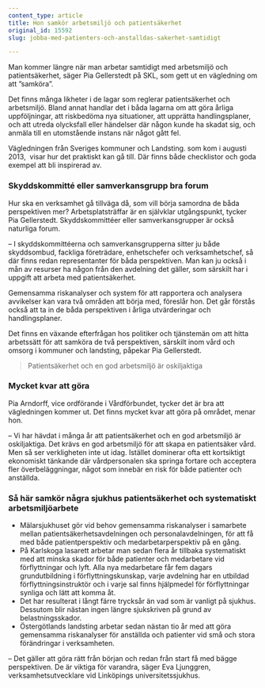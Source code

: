 ```yaml
---
content_type: article
title: Hon samkör arbetsmiljö och patientsäkerhet
original_id: 15592
slug: jobba-med-patienters-och-anstalldas-sakerhet-samtidigt

---
```


Man kommer längre när man arbetar samtidigt med arbetsmiljö och patientsäkerhet, säger Pia Gellerstedt på SKL, som gett ut en vägledning om att ”samköra”.

Det finns många likheter i de lagar som reglerar patientsäkerhet och arbetsmiljö. Bland annat handlar det i båda lagarna om att göra årliga uppföljningar, att riskbedöma nya situationer, att upprätta handlingsplaner, och att utreda olycksfall eller händelser där någon kunde ha skadat sig, och anmäla till en utomstående instans när något gått fel.

Vägledningen från Sveriges kommuner och Landsting. som kom i augusti 2013,  visar hur det praktiskt kan gå till. Där finns både checklistor och goda exempel att bli inspirerad av.

### Skyddskommitté eller samverkansgrupp bra forum

Hur ska en verksamhet gå tillväga då, som vill börja samordna de båda perspektiven mer? Arbetsplatsträffar är en självklar utgångspunkt, tycker Pia Gellerstedt. Skyddskommittéer eller samverkansgrupper är också naturliga forum.

– I skyddskommittéerna och samverkansgrupperna sitter ju både skyddsombud, fackliga företrädare, enhetschefer och verksamhetschef, så där finns redan representanter för båda perspektiven. Man kan ju också i mån av resurser ha någon från den avdelning det gäller, som särskilt har i uppgift att arbeta med patientsäkerhet.

Gemensamma riskanalyser och system för att rapportera och analysera avvikelser kan vara två områden att börja med, föreslår hon. Det går förstås också att ta in de båda perspektiven i årliga utvärderingar och handlingsplaner.

Det finns en växande efterfrågan hos politiker och tjänstemän om att hitta arbetssätt för att samköra de två perspektiven, särskilt inom vård och omsorg i kommuner och landsting, påpekar Pia Gellerstedt.

> Patientsäkerhet och en god arbetsmiljö är oskiljaktiga

### Mycket kvar att göra

Pia Arndorff, vice ordförande i Vårdförbundet, tycker det är bra att vägledningen kommer ut. Det finns mycket kvar att göra på området, menar hon.

– Vi har hävdat i många år att patientsäkerhet och en god arbetsmiljö är oskiljaktiga. Det krävs en god arbetsmiljö för att skapa en patientsäker vård. Men så ser verkligheten inte ut idag. Istället dominerar ofta ett kortsiktigt ekonomiskt tänkande där vårdpersonalen ska springa fortare och acceptera fler överbeläggningar, något som innebär en risk för både patienter och anställda.

### Så här samkör några sjukhus patientsäkerhet och systematiskt arbetsmiljöarbete

*   Mälarsjukhuset gör vid behov gemensamma riskanalyser i samarbete mellan patientsäkerhetsavdelningen och personalavdelningen, för att få med både patientperspektiv och medarbetarperspektiv på en gång.
*   På Karlskoga lasarett arbetar man sedan flera år tillbaka systematiskt med att minska skador för både patienter och medarbetare vid förflyttningar och lyft. Alla nya medarbetare får fem dagars grundutbildning i förflyttningskunskap, varje avdelning har en utbildad förflyttningsinstruktör och i varje sal finns hjälpmedel för förflyttningar synliga och lätt att komma åt.
*   Det har resulterat i långt färre trycksår än vad som är vanligt på sjukhus. Dessutom blir nästan ingen längre sjukskriven på grund av belastningsskador.
*   Östergötlands landsting arbetar sedan nästan tio år med att göra gemensamma riskanalyser för anställda och patienter vid små och stora förändringar i verksamheten.

– Det gäller att göra rätt från början och redan från start få med bägge perspektiven. De är viktiga för varandra, säger Eva Ljunggren, verksamhetsutvecklare vid Linköpings universitetssjukhus.

